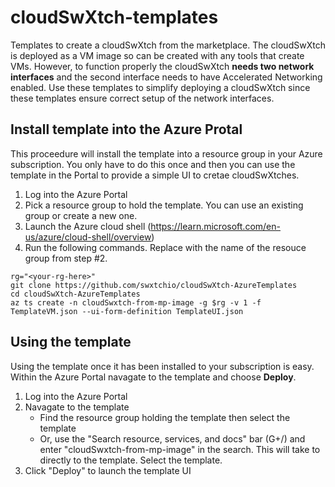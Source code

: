 # cloudSwXtch-templates
Templates to create a cloudSwXtch from the marketplace. The cloudSwXtch is deployed as a VM image so can be created with any tools that create VMs. However, to function properly the cloudSwXtch **needs two network interfaces** and the second interface needs to have Accelerated Networking enabled. Use these templates to simplify deploying a cloudSwXtch since these templates ensure correct setup of the network interfaces.

## Install template into the Azure Protal

This proceedure will install the template into a resource group in your Azure subscription. You only have to do this once and then you can use the template in the Portal to provide a simple UI to cretae cloudSwXtches.

1. Log into the Azure Portal
2. Pick a resource group to hold the template. You can use an existing group or create a new one.
3. Launch the Azure cloud shell (https://learn.microsoft.com/en-us/azure/cloud-shell/overview)
4. Run the following commands. Replace <your-rg-here> with the name of the resouce group from step #2.


```
rg="<your-rg-here>"
git clone https://github.com/swxtchio/cloudSwXtch-AzureTemplates
cd cloudSwXtch-AzureTemplates
az ts create -n cloudSwxtch-from-mp-image -g $rg -v 1 -f TemplateVM.json --ui-form-definition TemplateUI.json
```

## Using the template

Using the template once it has been installed to your subscription is easy. Within the Azure Portal navagate to the template and choose **Deploy**.
  
1. Log into the Azure Portal
2. Navagate to the template
   - Find the resource group holding the template then select the template
   - Or, use the "Search resource, services, and docs" bar (G+/) and enter "cloudSwxtch-from-mp-image" in the search. This will take to directly to the template. Select the template.
3. Click "Deploy" to launch the template UI
  
